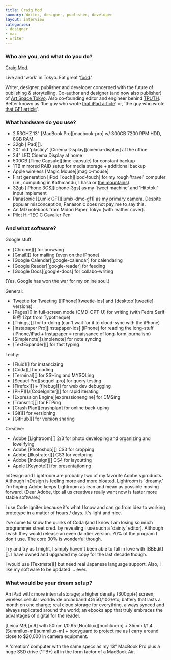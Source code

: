 ```yaml
---
title: Craig Mod
summary: Writer, designer, publisher, developer
layout: interview
categories:
- designer
- mac
- writer
---
```


### Who are you, and what do you do?

[Craig Mod](http://craigmod.com/ "Craig's website.").

Live and 'work' in Tokyo. Eat great '[food](http://craigmod.com/photography/sukiyabashi_jiro/ "Craig's post on sushi.").'

Writer, designer, publisher and developer concerned with the future of publishing & storytelling. Co-author and designer (and now also publisher) of [Art Space Tokyo](http://artspacetokyo.com "Craig's Tokyo art site."). Also co-founding editor and engineer behind [TPUTH](http://tputh.com "Craig's fun news site."). Better known as 'the guy who wrote [that iPad article](http://craigmod.com/journal/ipad_and_books/ "Craig's infamous iPad post.")' or, 'the guy who wrote [that GF1 article](http://craigmod.com/journal/gf1-fieldtest/ "Craig's post on the GF1.")'.

### What hardware do you use?

* 2.53GHZ 13" [MacBook Pro][macbook-pro] w/ 300GB 7200 RPM HDD, 8GB RAM.
* 32gb [iPad][].
* 20" old 'plasticy' [Cinema Display][cinema-display] at the office
* 24" LED Cinema Display at home
* 500GB [Time Capsule][time-capsule] for constant backup
* 1TB mirrored RAID setup for media storage + additional backup
* Apple wireless [Magic Mouse][magic-mouse]
* First generation [iPod Touch][ipod-touch] for my rough 'travel' computer (i.e., computing in Kathmandu, Lhasa or [the mountains](http://craigmod.com/journal/annapurna_moonrise/ "Craig's post on climbing into the Himalayas.")).
* 32gb [iPhone 3GS][iphone-3gs] as my 'tweet machine' and 'Hitotoki' input implement
* Panasonic [Lumix GF1][lumix-dmc-gf1] as [my](http://craigmod.com/journal/gf1-fieldtest/ "Craig's post on the GF1.") primary camera. Despite popular misconception, Panasonic does not pay me to say this.
* An MD notebook from Midori Paper Tokyo (with leather cover).
* Pilot HI-TEC C Cavalier Pen

### And what software?

Google stuff:

* [Chrome][] for browsing
* [Gmail][] for mailing (even on the iPhone)
* [Google Calendar][google-calendar] for calendaring
* [Google Reader][google-reader] for feeding
* [Google Docs][google-docs] for collabo-writing

(Yes, Google has won the war for my online soul.)

General:

* Tweetie for Tweeting ([iPhone][tweetie-ios] and [desktop][tweetie] versions)
* [Pages][] in full-screen mode (CMD-OPT-U) for writing (with Fedra Serif B @ 12pt from Typotheque)
* [Things][] for to-doing (can't wait for it to cloud-sync with the iPhone)
* [Instapaper Pro][instapaper-ios] (iPhone) for reading the long-stuff (iPhone/iPad + Instapaper = renaissance of long-form journalism)
* [Simplenote][simplenote] for note syncing
* [TextExpander][] for fast typing

Techy:

* [Fluid][] for instancizing
* [Coda][] for coding
* [Terminal][] for SSHing and MYSQLing
* [Sequel Pro][sequel-pro] for query testing
* [Firefox][] + [firebug][] for web dev debugging
* [PHP][]/[CodeIgniter][] for rapid iterating
* [Expression Engine][expressionengine] for CMSing
* [Transmit][] for FTPing
* [Crash Plan][crashplan] for online back-uping
* [Git][] for versioning
* [GitHub][] for version sharing

Creative:

* Adobe [Lightroom][] 2/3 for photo developing and organizing and lovelifying
* Adobe [Photoshop][] CS3 for cropping
* Adobe [Illustrator][] CS3 for vectoring
* Adobe [Indesign][] CS4 for layoutting
* Apple [Keynote][] for presentationing


InDesign and Lightroom are probably two of my favorite Adobe's products. Although InDesign is feeling more and more bloated. Lightroom is 'dreamy.' I'm hoping Adobe keeps Lightroom as lean and mean as possible moving forward. (Dear Adobe, tip: all us creatives really want now is faster more stable software.)

I use Code Igniter because it's what I know and can go from idea to working prototype in a matter of hours / days. It's light and nice.

I've come to know the quirks of Coda (and I know I am losing so much programmer street cred. by revealing I use such a 'dainty' editor). Although I wish they would release an even daintier version. 70% of the program I don't use. The core 30% is wonderful though.

Try and try as I might, I simply haven't been able to fall in love with [BBEdit][]. I have owned and upgraded my copy for the last decade though.

I would use [Textmate][] but need real Japanese language support. Also, I like my software to be updated ... ever.

### What would be your dream setup?

An iPad with: more internal storage; a higher density (300ppi+) screen; wireless cellular worldwide broadband 4G/5G/10G/etc; battery that lasts a month on one charge; real cloud storage for everything, always synced and always replicated around the world; an ebooks app that truly embraces the advantages of digital for the reader.

[Leica M9][m9] with 50mm f/0.95 [Noctilux][noctilux-m] + 35mm f/1.4 [Summilux-m][summilux-m] + bodyguard to protect me as I carry around close to $20,000 in camera equipment.

A 'creation' computer with the same specs as my 13" MacBook Pro plus a huge SSD drive (1TB+) all in the form factor of a MacBook Air.